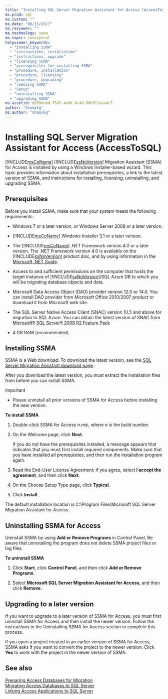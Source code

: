 ```yaml
---
title: "Installing SQL Server Migration Assistant for Access (AccessToSQL) | Microsoft Docs"
ms.prod: sql
ms.custom: ""
ms.date: "08/15/2017"
ms.reviewer: ""
ms.technology: ssma
ms.topic: conceptual
helpviewer_keywords: 
  - "installing SSMA"
  - "instructions, installation"
  - "instructions, upgrade"
  - "licensing SSMA"
  - "prerequisites for installing SSMA"
  - "procedure, installation"
  - "procedure, licensing"
  - "procedure, upgrading"
  - "removing SSMA"
  - "Setup"
  - "uninstalling SSMA"
  - "upgrading SSMA"
ms.assetid: dd50eebd-75df-4e0d-8c4d-88b511aae4c7
author: "Shamikg"
ms.author: "Shamikg"
---
```

# Installing SQL Server Migration Assistant for Access (AccessToSQL)
[!INCLUDE[msCoName](../../includes/msconame_md.md)] [!INCLUDE[ssNoVersion](../../includes/ssnoversion-md.md)] Migration Assistant (SSMA) for Access is installed by using a Windows Installer-based wizard. This topic provides information about installation prerequisites, a link to the latest version of SSMA, and instructions for installing, licensing, uninstalling, and upgrading SSMA.  
  
## Prerequisites  
Before you install SSMA, make sure that your system meets the following requirements:  
  
-   Windows 7 or a later version, or Windows Server 2008 or a later version.  
  
-   [!INCLUDE[msCoName](../../includes/msconame_md.md)] Windows Installer 3.1 or a later version.  
  
-   The [!INCLUDE[msCoName](../../includes/msconame_md.md)] .NET Framework version 4.0 or a later version. The .NET Framework version 4.0 is available on the [!INCLUDE[ssNoVersion](../../includes/ssnoversion-md.md)] product disc, and by using information in the [Microsoft .NET Guide](https://docs.microsoft.com/dotnet/framework/).
  
-   Access to and sufficient permissions on the computer that hosts the target instance of [!INCLUDE[ssNoVersion](../../includes/ssnoversion-md.md)]/SQL Azure DB to which you will be migrating database objects and data.  
  
-   Microsoft Data Access Object (DAO) provider version 12.0 or 14.0. You can install DAO provider from Microsoft Office 2010/2007 product or download it from Microsoft web site.  
  
-   The SQL Server Native Access Client (SNAC) version 10.5 and above for migration to SQL Azure. You can obtain the latest version of SNAC from [Microsoft® SQL Server® 2008 R2 Feature Pack](https://www.microsoft.com/download/details.aspx?id=16978)  
  
-   4 GB RAM (recommended).  
  
## Installing SSMA  
SSMA is a Web download. To download the latest version, see the [SQL Server Migration Assistant download page](https://aka.ms/ssmaforaccess).  
  
After you download the latest version, you must extract the installation files from before you can install SSMA.

> [!IMPORTANT]  
> -   Please uninstall all prior versions of SSMA for Access before installing the new version.  
  
**To install SSMA**  
  
1.  Double-click SSMA for Access *n*.msi, where *n* is the build number.  
  
2.  On the Welcome page, click **Next**.  
  
    If you do not have the prerequisites installed, a message appears that indicates that you must first install required components. Make sure that you have installed all prerequisites, and then run the installation program again.  
  
3.  Read the End-User License Agreement; if you agree, select **I accept the agreement**, and then click **Next**.  
  
4.  On the Choose Setup Type page, click **Typical**.  
  
5.  Click **Install**.  
  
The default installation location is C:\Program Files\Microsoft SQL Server Migration Assistant for Access.  
  
## Uninstalling SSMA for Access  
Uninstall SSMA by using **Add or Remove Programs** in Control Panel. Be aware that uninstalling the program does not delete SSMA project files or log files.  
  
**To uninstall SSMA**  
  
1.  Click **Start**, click **Control Panel**, and then click **Add or Remove Programs**.  
  
2.  Select **Microsoft SQL Server Migration Assistant for Access**, and then click **Remove**.  
  
## Upgrading to a later version  
If you want to upgrade to a later version of SSMA for Access, you must first uninstall SSMA for Access and then install the newer version. Follow the instructions in the Uninstalling SSMA for Access section to complete this process.  
  
If you open a project created in an earlier version of SSMA for Access, SSMA asks if you want to convert the project to the newer version. Click **Yes** to work with the project in the newer version of SSMA.  
  
## See also  
[Preparing Access Databases for Migration](preparing-access-databases-for-migration-accesstosql.md)  
[Migrating Access Databases to SQL Server](migrating-access-databases-to-sql-server-azure-sql-db-accesstosql.md)  
[Linking Access Applications to SQL Server](linking-access-applications-to-sql-server-azure-sql-db-accesstosql.md)  
  
